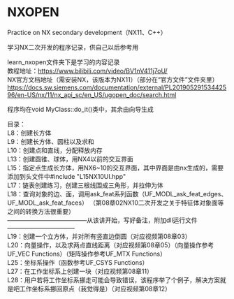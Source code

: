 # NXOPEN
Practice on NX secondary development（NX11、C++）

学习NX二次开发的程序记录，供自己以后参考用

learn_nxopen文件夹下是学习的内容记录  
教程地址：https://www.bilibili.com/video/BV1nV411j7oU/  
NX官方文档地址（需安装NX，该版本为NX11）（部分在“官方文件”文件夹里）
https://docs.sw.siemens.com/documentation/external/PL20190529153442596/en-US/nx/11/nx_api_sc/en_US/ugopen_doc/search.html


程序均在void MyClass::do_it()类中，其余由向导生成  

目录：  
L8：创建长方体  
L9：创建长方体、圆柱以及求和  
L10：创建点和直线，分配释放内存  
L13：创建圆锥、球体，用NX4以前的交互界面  
L15：指定点生成长方体，用NX6~10的交互界面，其中界面是由nx生成的，需要添加到头文件中#include "L15NX10UI.hpp"  
L17：链表创建练习，创建三根线围成三角形，并拉伸为体  
L18：查询对象的边、面，调用ask_feat系列函数（UF_MODL_ask_feat_edges、UF_MODL_ask_feat_faces）  （第08章02NX10二次开发之关于特征体对象面等之间的转换方法很重要）    
—————————————从该讲开始，写好备注，附加dll运行文件———————————  
L19：创建一个立方体，并对所有竖直边倒圆（对应视频第08章03）  
L20：向量操作，以及求两点直线距离（对应视频第08章05）（向量操作参考UF_VEC Functions）（矩阵操作参考UF_MTX Functions）  
L25：坐标系操作（函数参考UF_CSYS Functions）  
L27：在工作坐标系上创建一块（对应视频第08章11）  
L28：用户若将工作坐标系挪走可能会导致错误，该程序举了个例子，解决方案就是吧工作坐标系挪回原点（我觉得是）（对应视频第08章12）  



